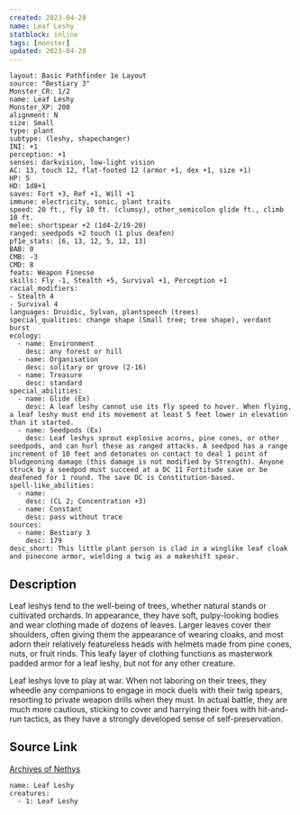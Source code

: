 ```yaml
---
created: 2023-04-28
name: Leaf Leshy
statblock: inline
tags: [monster]
updated: 2023-04-28
---
```

```statblock
layout: Basic Pathfinder 1e Layout
source: "Bestiary 3"
Monster_CR: 1/2
name: Leaf Leshy
Monster_XP: 200
alignment: N
size: Small
type: plant
subtype: (leshy, shapechanger)
INI: +1
perception: +1
senses: darkvision, low-light vision
AC: 13, touch 12, flat-footed 12 (armor +1, dex +1, size +1)
HP: 5
HD: 1d8+1
saves: Fort +3, Ref +1, Will +1
immune: electricity, sonic, plant traits
speed: 20 ft., fly 10 ft. (clumsy), other_semicolon glide ft., climb 10 ft.
melee: shortspear +2 (1d4-2/19-20)
ranged: seedpods +2 touch (1 plus deafen)
pf1e_stats: [6, 13, 12, 5, 12, 13]
BAB: 0
CMB: -3
CMD: 8
feats: Weapon Finesse
skills: Fly -1, Stealth +5, Survival +1, Perception +1
racial_modifiers:
- Stealth 4
- Survival 4
languages: Druidic, Sylvan, plantspeech (trees)
special_qualities: change shape (Small tree; tree shape), verdant burst
ecology:
  - name: Environment
    desc: any forest or hill
  - name: Organisation
    desc: solitary or grove (2-16)
  - name: Treasure
    desc: standard
special_abilities:
  - name: Glide (Ex)
    desc: A leaf leshy cannot use its fly speed to hover. When flying, a leaf leshy must end its movement at least 5 feet lower in elevation than it started.
  - name: Seedpods (Ex)
    desc: Leaf leshys sprout explosive acorns, pine cones, or other seedpods, and can hurl these as ranged attacks. A seedpod has a range increment of 10 feet and detonates on contact to deal 1 point of bludgeoning damage (this damage is not modified by Strength). Anyone struck by a seedpod must succeed at a DC 11 Fortitude save or be deafened for 1 round. The save DC is Constitution-based.
spell-like_abilities:
  - name:
    desc: (CL 2; Concentration +3)
  - name: Constant
    desc: pass without trace
sources:
  - name: Bestiary 3
    desc: 179
desc_short: This little plant person is clad in a winglike leaf cloak and pinecone armor, wielding a twig as a makeshift spear.
```
## Description
Leaf leshys tend to the well-being of trees, whether natural stands or cultivated orchards. In appearance, they have soft, pulpy-looking bodies and wear clothing made of dozens of leaves. Larger leaves cover their shoulders, often giving them the appearance of wearing cloaks, and most adorn their relatively featureless heads with helmets made from pine cones, nuts, or fruit rinds. This leafy layer of clothing functions as masterwork padded armor for a leaf leshy, but not for any other creature.

Leaf leshys love to play at war. When not laboring on their trees, they wheedle any companions to engage in mock duels with their twig spears, resorting to private weapon drills when they must. In actual battle, they are much more cautious, sticking to cover and harrying their foes with hit-and-run tactics, as they have a strongly developed sense of self-preservation.
## Source Link
[Archives of Nethys](https://aonprd.com/MonsterDisplay.aspx?ItemName=Leaf%20Leshy)
```encounter-table
name: Leaf Leshy
creatures:
  - 1: Leaf Leshy
```
